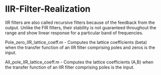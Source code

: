 # IIR-Filter-Realization
  IIR filters are also called recursive filters because of the feedback from the output. Unlike the FIR filters, their stability is not guaranteed throughout the range and show linear response for a particular band of frequencies.
  
  Pole_zero_IIR_lattice_coeff.m - Computes the lattice coefficients (beta) when the transfer function of an IIR filter comprising poles and zeros is the input.
  
  All_pole_IIR_lattice_coeff.m - Computes the lattice coefficients (A,B) when the transfer function of an IIR filter comprising poles is the input.

